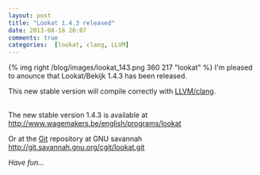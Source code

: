 ```yaml
---
layout: post
title: "Lookat 1.4.3 released"
date: 2013-08-18 20:07
comments: true
categories:  [lookat, clang, LLVM]
---
```


{% img right /blog/images/lookat_143.png 360 217 "lookat" %}
I'm pleased to anounce that Lookat/Bekijk 1.4.3 has been released.


This new stable version will compile correctly with <a href="http://clang.llvm.org/">LLVM/clang</a>.<br /><br />
<p>
The new stable version 1.4.3 is available at <a href="http://www.wagemakers.be/english/programs/lookat">http://www.wagemakers.be/english/programs/lookat</a> 

Or at the <a href="http://git-scm.com/">Git</a> repository at GNU savannah <a href="http://git.savannah.gnu.org/cgit/lookat.git">http://git.savannah.gnu.org/cgit/lookat.git</a>
</p>
<p style="font-style: italic;">
Have fun...
</p>
